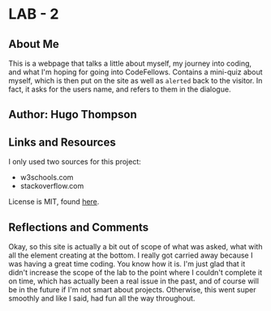 # LAB - 2

## About Me

This is a webpage that talks a little about myself, my journey into coding, and what I'm hoping for going into CodeFellows. Contains a mini-quiz about myself, which is then put on the site as well as `alerted` back to the visitor. In fact, it asks for the users name, and refers to them in the dialogue.

## Author: Hugo Thompson

## Links and Resources

I only used two sources for this project:

* w3schools.com
* stackoverflow.com

License is MIT, found [here](./LICENSE).

## Reflections and Comments

Okay, so this site is actually a bit out of scope of what was asked, what with all the element creating at the bottom. I really got carried away because I was having a great time coding. You know how it is. I'm just glad that it didn't increase the scope of the lab to the point where I couldn't complete it on time, which has actually been a real issue in the past, and of course will be in the future if I'm not smart about projects. Otherwise, this went super smoothly and like I said, had fun all the way throughout.